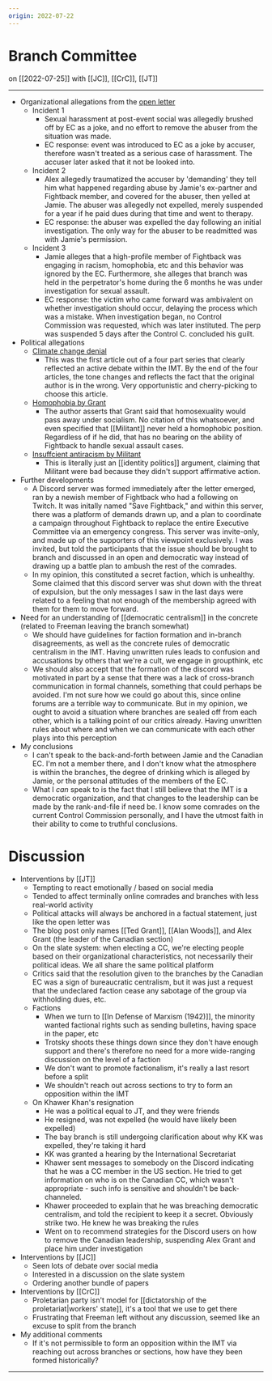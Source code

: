 ```yaml
---
origin: 2022-07-22
---
```

# Branch Committee
on [[2022-07-25]]
with [[JC]], [[CrC]], [[JT]]

---
- Organizational allegations from the [open letter](https://jamiegraham.substack.com/p/why-i-left-fightback)
	- Incident 1
		- Sexual harassment at post-event social was allegedly brushed off by EC as a joke, and no effort to remove the abuser from the situation was made.
		- EC response: event was introduced to EC as a joke by accuser, therefore wasn't treated as a serious case of harassment. The accuser later asked that it not be looked into.
	- Incident 2
		- Alex allegedly traumatized the accuser by 'demanding' they tell him what happened regarding abuse by Jamie's ex-partner and Fightback member, and covered for the abuser, then yelled at Jamie. The abuser was allegedly not expelled, merely suspended for a year if he paid dues during that time and went to therapy.
		- EC response: the abuser was expelled the day following an initial investigation. The only way for the abuser to be readmitted was with Jamie's permission.
	- Incident 3
		- Jamie alleges that a high-profile member of Fightback was engaging in racism, homophobia, etc and this behavior was ignored by the EC. Furthermore, she alleges that branch was held in the perpetrator's home during the 6 months he was under investigation for sexual assault.
		- EC response: the victim who came forward was ambivalent on whether investigation should occur, delaying the process which was a mistake. When investigation began, no Control Commission was requested, which was later instituted. The perp was suspended 5 days after the Control C. concluded his guilt.
- Political allegations
	- [Climate change denial](https://web.archive.org/web/20170822200819/http://www.marxist.com/global-warming-socialist-perspective-part-one.htm)
		- This was the first article out of a four part series that clearly reflected an active debate within the IMT. By the end of the four articles, the tone changes and reflects the fact that the original author is in the wrong. Very opportunistic and cherry-picking to choose this article.
	- [Homophobia by Grant](https://athousandflowers.net/2013/08/05/equality-is-gay-a-homophobic-history-of-the-left/)
		- The author asserts that Grant said that homosexuality would pass away under socialism. No citation of this whatsoever, and even specified that [[Militant]] never held a homophobic position. Regardless of if he did, that has no bearing on the ability of Fightback to handle sexual assault cases.
	- [Insuffcient antiracism by Militant](http://review31.co.uk/article/view/153/the-limits-of-colour-blind-marxism)
		- This is literally just an [[identity politics]] argument, claiming that Militant were bad because they didn't support affirmative action.
- Further developments
	- A Discord server was formed immediately after the letter emerged, ran by a newish member of Fightback who had a following on Twitch. It was initally named "Save Fightback," and within this server, there was a platform of demands drawn up, and a plan to coordinate a campaign throughout Fightback to replace the entire Executive Committee via an emergency congress. This server was invite-only, and made up of the supporters of this viewpoint exclusively. I was invited, but told the participants that the issue should be brought to branch and discussed in an open and democratic way instead of drawing up a battle plan to ambush the rest of the comrades.
	- In my opinion, this constituted a secret faction, which is unhealthy. Some claimed that this discord server was shut down with the threat of expulsion, but the only messages I saw in the last days were related to a feeling that not enough of the membership agreed with them for them to move forward.
- Need for an understanding of [[democratic centralism]] in the concrete (related to Freeman leaving the branch somewhat)
	- We should have guidelines for faction formation and in-branch disagreements, as well as the concrete rules of democratic centralism in the IMT. Having unwritten rules leads to confusion and accusations by others that we're a cult, we engage in groupthink, etc
	- We should also accept that the formation of the discord was motivated in part by a sense that there was a lack of cross-branch communication in formal channels, something that could perhaps be avoided. I'm not sure how we could go about this, since online forums are a terrible way to communicate. But in my opinion, we ought to avoid a situation where branches are sealed off from each other, which is a talking point of our critics already. Having unwritten rules about where and when we can communicate with each other plays into this perception
- My conclusions
	- I can't speak to the back-and-forth between Jamie and the Canadian EC. I'm not a member there, and I don't know what the atmosphere is within the branches, the degree of drinking which is alleged by Jamie, or the personal attitudes of the members of the EC.
	- What I *can* speak to is the fact that I still believe that the IMT is a democratic organization, and that changes to the leadership can be made by the rank-and-file if need be. I know some comrades on the current Control Commission personally, and I have the utmost faith in their ability to come to truthful conclusions.

# Discussion
- Interventions by [[JT]]
	- Tempting to react emotionally / based on social media
	- Tended to affect terminally online comrades and branches with less real-world activity
	- Political attacks will always be anchored in a factual statement, just like the open letter was
	- The blog post only names [[Ted Grant]], [[Alan Woods]], and Alex Grant (the leader of the Canadian section)
	- On the slate system: when electing a CC, we're electing people based on their organizational characteristics, not necessarily their political ideas. We all share the same political platform
	- Critics said that the resolution given to the branches by the Canadian EC was a sign of bureaucratic centralism, but it was just a request that the undeclared faction cease any sabotage of the group via withholding dues, etc.
	- Factions
		- When we turn to [[In Defense of Marxism (1942)]], the minority wanted factional rights such as sending bulletins, having space in the paper, etc
		- Trotsky shoots these things down since they don't have enough support and there's therefore no need for a more wide-ranging discussion on the level of a faction
		- We don't want to promote factionalism, it's really a last resort before a split
		- We shouldn't reach out across sections to try to form an opposition within the IMT
	- On Khawer Khan's resignation
		- He was a political equal to JT, and they were friends
		- He resigned, was not expelled (he would have likely been expelled)
		- The bay branch is still undergoing clarification about why KK was expelled, they're taking it hard
		- KK was granted a hearing by the International Secretariat
		- Khawer sent messages to somebody on the Discord indicating that he was a CC member in the US section. He tried to get information on who is on the Canadian CC, which wasn't appropriate - such info is sensitive and shouldn't be back-channeled.
		- Khawer proceeded to explain that he was breaching democratic centralism, and told the recipient to keep it a secret. Obviously strike two. He knew he was breaking the rules
		- Went on to recommend strategies for the Discord users on how to remove the Canadian leadership, suspending Alex Grant and place him under investigation
- Interventions by [[JC]]
	- Seen lots of debate over social media
	- Interested in a discussion on the slate system
	- Ordering another bundle of papers
- Interventions by [[CrC]]
	- Proletarian party isn't model for [[dictatorship of the proletariat|workers' state]], it's a tool that we use to get there
	- Frustrating that Freeman left without any discussion, seemed like an excuse to split from the branch
- My additional comments
	- If it's not permissible to form an opposition within the IMT via reaching out across branches or sections, how have they been formed historically?

---